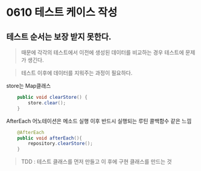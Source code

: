 0610 테스트 케이스 작성
===

## 테스트 순서는 보장 받지 못한다.
>때문에 각각의 테스트에서 이전에 생성된 데이터를 비교하는 경우 테스트에 문제가 생긴다.


>테스트 이후에 데이터를 지워주는 과정이 필요하다.



store는 Map클래스
```java
    public void clearStore() {
        store.clear();
    }
```

AfterEach 어노테이션은
메소드 실행 이후 반드시 실행되는 루틴
콜백함수 같은 느낌
```java
    @AfterEach
    public void afterEach(){
        repository.clearStore();
    }
```

> TDD : 테스트 클래스를 먼저 만들고 이 후에 구현 클래스를 만드는 것
